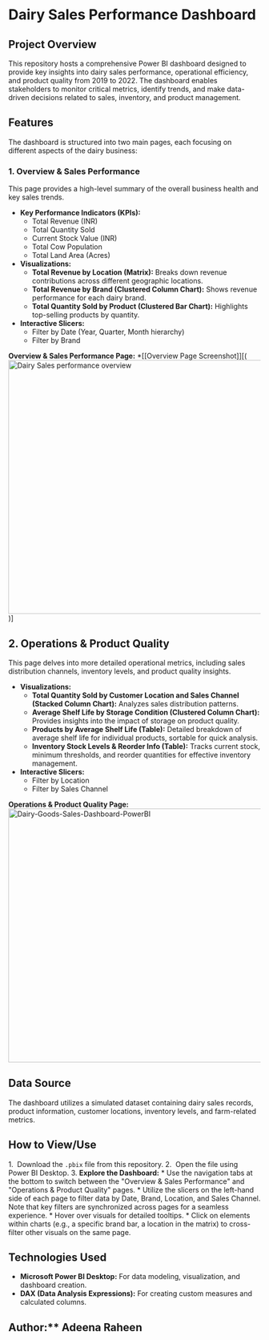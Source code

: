 # Dairy Sales Performance Dashboard

## Project Overview

This repository hosts a comprehensive Power BI dashboard designed to provide key insights into dairy sales performance, operational efficiency, and product quality from 2019 to 2022. The dashboard enables stakeholders to monitor critical metrics, identify trends, and make data-driven decisions related to sales, inventory, and product management.

## Features

The dashboard is structured into two main pages, each focusing on different aspects of the dairy business:

### 1. Overview & Sales Performance

This page provides a high-level summary of the overall business health and key sales trends.

* **Key Performance Indicators (KPIs):**
    * Total Revenue (INR)
    * Total Quantity Sold
    * Current Stock Value (INR)
    * Total Cow Population
    * Total Land Area (Acres)
* **Visualizations:**
    * **Total Revenue by Location (Matrix):** Breaks down revenue contributions across different geographic locations.
    * **Total Revenue by Brand (Clustered Column Chart):** Shows revenue performance for each dairy brand.
    * **Total Quantity Sold by Product (Clustered Bar Chart):** Highlights top-selling products by quantity.
* **Interactive Slicers:**
    * Filter by Date (Year, Quarter, Month hierarchy)
    * Filter by Brand

**Overview & Sales Performance Page:**
*[[Overview Page Screenshot]][(<img width="896" height="507" alt="Dairy Sales performance overview" src="https://github.com/user-attachments/assets/b60d3b30-055b-44de-99d3-f938aa1544f0" />)]

## 2. Operations & Product Quality

This page delves into more detailed operational metrics, including sales distribution channels, inventory levels, and product quality insights.

* **Visualizations:**
    * **Total Quantity Sold by Customer Location and Sales Channel (Stacked Column Chart):** Analyzes sales distribution patterns.
    * **Average Shelf Life by Storage Condition (Clustered Column Chart):** Provides insights into the impact of storage on product quality.
    * **Products by Average Shelf Life (Table):** Detailed breakdown of average shelf life for individual products, sortable for quick analysis.
    * **Inventory Stock Levels & Reorder Info (Table):** Tracks current stock, minimum thresholds, and reorder quantities for effective inventory management.
* **Interactive Slicers:**
    * Filter by Location
    * Filter by Sales Channel

**Operations & Product Quality Page:**
<img width="896" height="507" alt="Dairy-Goods-Sales-Dashboard-PowerBI" src="https://github.com/user-attachments/assets/c2fe5ffc-1c86-42c3-befa-bd391c98dde4" />


## Data Source

The dashboard utilizes a simulated dataset containing dairy sales records, product information, customer locations, inventory levels, and farm-related metrics.

## How to View/Use
1.  Download the `.pbix` file from this repository.
2.  Open the file using Power BI Desktop.
3.  **Explore the Dashboard:**
    * Use the navigation tabs at the bottom to switch between the "Overview & Sales Performance" and "Operations & Product Quality" pages.
    * Utilize the slicers on the left-hand side of each page to filter data by Date, Brand, Location, and Sales Channel. Note that key filters are synchronized across pages for a seamless experience.
    * Hover over visuals for detailed tooltips.
    * Click on elements within charts (e.g., a specific brand bar, a location in the matrix) to cross-filter other visuals on the same page.

## Technologies Used

* **Microsoft Power BI Desktop:** For data modeling, visualization, and dashboard creation.
* **DAX (Data Analysis Expressions):** For creating custom measures and calculated columns.

## Author:** Adeena Raheen
